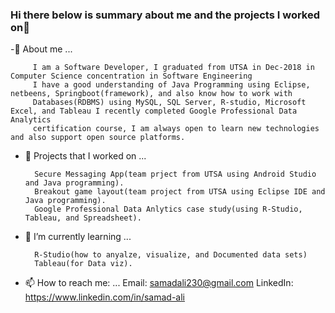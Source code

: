 ### Hi there below is summary about me and the projects I worked on👋


   -🙂 About me ...
      
         I am a Software Developer, I graduated from UTSA in Dec-2018 in Computer Science concentration in Software Engineering 
         I have a good understanding of Java Programming using Eclipse, netbeens, Springboot(framework), and also know how to work with 
         Databases(RDBMS) using MySQL, SQL Server, R-studio, Microsoft Excel, and Tableau I recently completed Google Professional Data Analytics
         certification course, I am always open to learn new technologies and also support open source platforms.

 - 🔭 Projects that I worked on ...
    
         Secure Messaging App(team prject from UTSA using Android Studio and Java programming).
         Breakout game layout(team project from UTSA using Eclipse IDE and Java programming).
         Google Professional Data Anlytics case study(using R-Studio, Tableau, and Spreadsheet).
  
  
- 🌱 I’m currently learning ...
      
        R-Studio(how to anyalze, visualize, and Documented data sets)
        Tableau(for Data viz).
      
- 📫 How to reach me: ...
         Email: samadali230@gmail.com
         LinkedIn: https://www.linkedin.com/in/samad-ali
